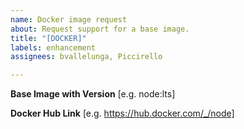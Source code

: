 ```yaml
---
name: Docker image request
about: Request support for a base image.
title: "[DOCKER]"
labels: enhancement
assignees: bvallelunga, Piccirello

---
```


**Base Image with Version**
[e.g. node:lts]

**Docker Hub Link**
[e.g. https://hub.docker.com/_/node]
